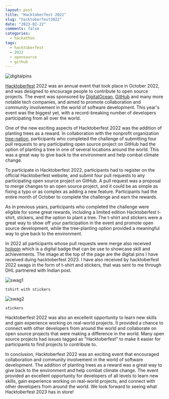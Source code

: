 ```yaml
---
layout: post
title: "Hacktoberfest 2022"
slug: "hacktoberfest2022"
date: "2023-02-22"
comments: false
categories:
  - hackathon
tags:
  - hacktoberfest
  - 2022
  - opensource
  - github
---
```


![digitalpins](/images/hacktoberfest2022/holopins.png)

[Hacktoberfest](https://hacktoberfest.com) 2022 was an annual event that took place in October 2022, and was designed to encourage people to contribute to open source projects. The event was sponsored by [DigitalOcean](https://digitalocean.com), [GitHub](https://github.com) and many more notable tech companies, and aimed to promote collaboration and community involvement in the world of software development. This year's event was the biggest yet, with a record-breaking number of developers participating from all over the world.

One of the new exciting aspects of Hacktoberfest 2022 was the addition of planting trees as a reward. In collaboration with the nonprofit organization [tree-nation](https://tree-nation.com), participants who completed the challenge of submitting four pull requests to any participating open source project on GitHub had the option of planting a tree in one of several locations around the world. This was a great way to give back to the environment and help combat climate change.

To participate in Hacktoberfest 2022, participants had to register on the official Hacktoberfest website, and submit four pull requests to any participating open source project on GitHub. A pull request was a proposal to merge changes to an open source project, and it could be as simple as fixing a typo or as complex as adding a new feature. Participants had the entire month of October to complete the challenge and earn the rewards.

As in previous years, participants who completed the challenge were eligible for some great rewards, including a limited edition Hacktoberfest t-shirt, stickers, and the option to plant a tree. The t-shirt and stickers were a great way to show off your participation in the event and promote open source development, while the tree-planting option provided a meaningful way to give back to the environment.

In 2022 all participants whose pull requests were merge also received [holopin](https://holopin.io) which is a digital badge that can be use to showcase skill and achievements. The image at the top of the page are the digital pins I have received duing hacktoberfest 2023. I have also received by hacktoberfest 2022 swags in the form of t-shirt and stickers, that was sent to me through DHL partnered with Indian post.

![swag1](/images/hacktoberfest2022/swag.jpg)

```tshirt with stickers```

![swag2](/images/hacktoberfest2022/swag2.jpg)

```stickers```


Hacktoberfest 2022 was also an excellent opportunity to learn new skills and gain experience working on real-world projects. It provided a chance to connect with other developers from around the world and collaborate on open source projects that were making a difference in the world. Many open source projects had issues tagged as "Hacktoberfest" to make it easier for participants to find projects to contribute to.

In conclusion, Hacktoberfest 2022 was an exciting event that encouraged collaboration and community involvement in the world of software development. The addition of planting trees as a reward was a great way to give back to the environment and help combat climate change. The event provided an excellent opportunity for developers of all levels to learn new skills, gain experience working on real-world projects, and connect with other developers from around the world. We look forward to seeing what Hacktoberfest 2023 has in store!
